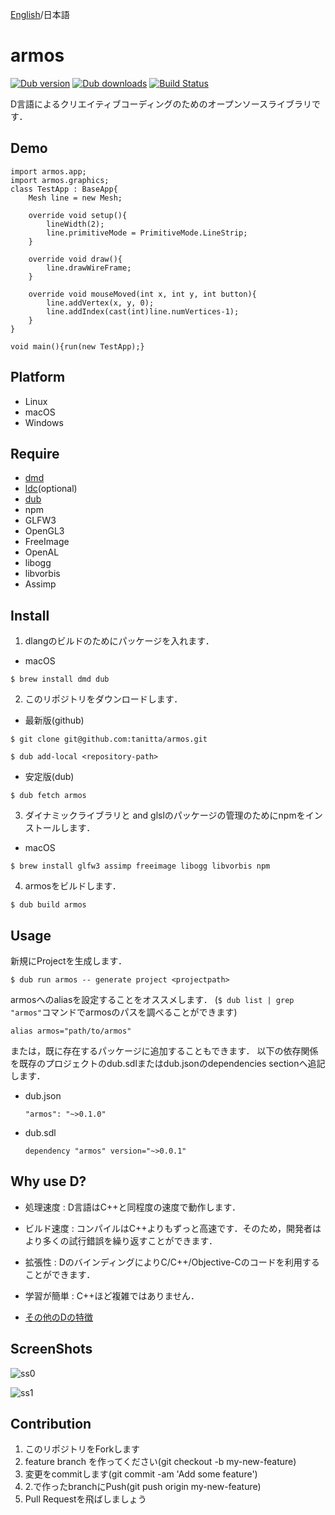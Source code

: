 [English](https://github.com/tanitta/armos/blob/master/README.md)/日本語

armos
====

[![Dub version](https://img.shields.io/dub/v/armos.svg)](https://code.dlang.org/packages/armos)
[![Dub downloads](https://img.shields.io/dub/dt/armos.svg)](https://code.dlang.org/packages/armos)
[![Build Status](https://travis-ci.org/tanitta/armos.svg?branch=dev)](https://travis-ci.org/tanitta/armos)

D言語によるクリエイティブコーディングのためのオープンソースライブラリです．


## Demo

```
import armos.app;
import armos.graphics;
class TestApp : BaseApp{
    Mesh line = new Mesh;

    override void setup(){
        lineWidth(2);
        line.primitiveMode = PrimitiveMode.LineStrip;
    }

    override void draw(){
        line.drawWireFrame;
    }

    override void mouseMoved(int x, int y, int button){
        line.addVertex(x, y, 0);
        line.addIndex(cast(int)line.numVertices-1);
    }
}

void main(){run(new TestApp);}
```

## Platform

- Linux
- macOS
- Windows

## Require

- [dmd](https://dlang.org/)
- [ldc](https://github.com/ldc-developers/ldc)(optional)
- [dub](http://code.dlang.org/)
- npm
- GLFW3
- OpenGL3
- FreeImage
- OpenAL
- libogg
- libvorbis
- Assimp

## Install

1. dlangのビルドのためにパッケージを入れます．
  - macOS
  ```
  $ brew install dmd dub
  ```

2. このリポジトリをダウンロードします．
  - 最新版(github)
  ```
  $ git clone git@github.com:tanitta/armos.git
  ```
  ```
  $ dub add-local <repository-path>
  ```

  - 安定版(dub)
  ```
  $ dub fetch armos
  ```

3. ダイナミックライブラリと and glslのパッケージの管理のためにnpmをインストールします．
  - macOS
  ```
  $ brew install glfw3 assimp freeimage libogg libvorbis npm
  ```

4. armosをビルドします．
  ```
  $ dub build armos
  ```

## Usage

新規にProjectを生成します．

```
$ dub run armos -- generate project <projectpath>
```

armosへのaliasを設定することをオススメします． (`$ dub list | grep "armos"`コマンドでarmosのパスを調べることができます)

```
alias armos="path/to/armos"
```

または，既に存在するパッケージに追加することもできます．
以下の依存関係を既存のプロジェクトのdub.sdlまたはdub.jsonのdependencies sectionへ追記します．

- dub.json

  ```
  "armos": "~>0.1.0"
  ```

- dub.sdl

  ```
  dependency "armos" version="~>0.0.1"
  ```

## Why use D?

- 処理速度 : D言語はC++と同程度の速度で動作します．

- ビルド速度 : コンパイルはC++よりもずっと高速です．そのため，開発者はより多くの試行錯誤を繰り返すことができます．

- 拡張性 : DのバインディングによりC/C++/Objective-Cのコードを利用することができます．

- 学習が簡単 : C++ほど複雑ではありません．

- [その他のDの特徴](http://www.kmonos.net/alang/d/overview.html)


## ScreenShots

![ss0](https://41.media.tumblr.com/2297723261811b737966bc353aa3fb5b/tumblr_o1eruzJSFd1u9jb8mo1_1280.png)

![ss1](https://41.media.tumblr.com/34ca170f2fc91b8b7d789faa6fd85ba3/tumblr_o1bl8yAazQ1u9jb8mo2_r1_1280.png)


## Contribution

1. このリポジトリをForkします
2. feature branch を作ってください(git checkout -b my-new-feature)
3. 変更をcommitします(git commit -am 'Add some feature')
4. 2.で作ったbranchにPush(git push origin my-new-feature)
5. Pull Requestを飛ばしましょう
